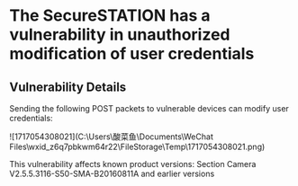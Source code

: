 # The SecureSTATION has a vulnerability in unauthorized modification of user credentials

## Vulnerability Details

Sending the following POST packets to vulnerable devices can modify user credentials:

![1717054308021](C:\Users\酸菜鱼\Documents\WeChat Files\wxid_z6q7pbkwm64r22\FileStorage\Temp\1717054308021.png)

This vulnerability affects known product versions:
Section Camera V2.5.5.3116-S50-SMA-B20160811A and earlier versions

